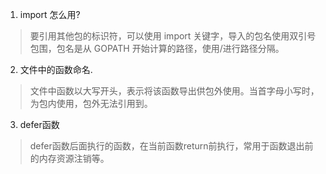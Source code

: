1. import 怎么用?
> 要引用其他包的标识符，可以使用 import 关键字，导入的包名使用双引号包围，包名是从 GOPATH 开始计算的路径，使用/进行路径分隔。

2. 文件中的函数命名.
> 文件中函数以大写开头，表示将该函数导出供包外使用。当首字母小写时，为包内使用，包外无法引用到。

3. defer函数
> defer函数后面执行的函数，在当前函数return前执行，常用于函数退出前的内存资源注销等。
